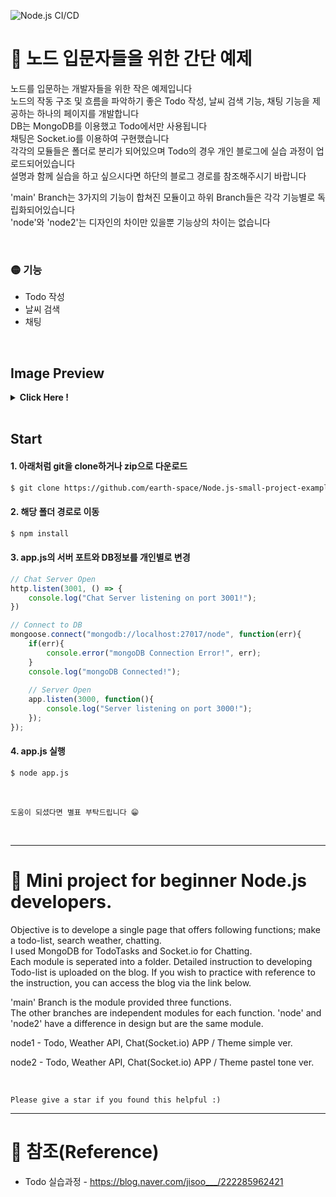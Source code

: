 ![Node.js CI/CD](https://github.com/USERNAME/REPOSITORY/workflows/Node.js%20CI/CD/badge.svg)

# 📌 노드 입문자들을 위한 간단 예제

노드를 입문하는 개발자들을 위한 작은 예제입니다  
노드의 작동 구조 및 흐름을 파악하기 좋은
Todo 작성, 날씨 검색 기능, 채팅 기능을 제공하는 하나의 페이지를 개발합니다  
DB는 MongoDB를 이용했고 Todo에서만 사용됩니다  
채팅은 Socket.io를 이용하여 구현했습니다  
각각의 모듈들은 폴더로 분리가 되어있으며 Todo의 경우 개인 블로그에 실습 과정이 업로드되어있습니다  
설명과 함께 실습을 하고 싶으시다면 하단의 블로그 경로를 참조해주시기 바랍니다  

'main' Branch는 3가지의 기능이 합쳐진 모듈이고 하위 Branch들은 각각 기능별로 독립화되어있습니다  
'node'와 'node2'는 디자인의 차이만 있을뿐 기능상의 차이는 없습니다

<br>

### 🟡 기능
* Todo 작성
* 날씨 검색
* 채팅

<br>

## Image Preview
<details>
  <summary> <b>Click Here !</b></summary>
<div markdown="1">    

  ### ✔ Home
  <img src="https://user-images.githubusercontent.com/73776076/165657551-44c6d34f-7e60-4db3-884b-acdea71ec239.png" width="700"/>  

  ### ✔ Todo
  <img src="https://user-images.githubusercontent.com/73776076/165657589-361c9afa-778e-469f-9d3c-a7ba5e93f490.png" width="700"/>  

  ### ✔ Whether
  <img src="https://user-images.githubusercontent.com/73776076/165657642-1d0489b6-58bf-40ba-ad51-7208558baf33.png" width="700"/>  

  ### ✔ Chat
  <img src="https://user-images.githubusercontent.com/73776076/165657663-46064f2b-1ab0-4648-b5d6-82ef6aae638d.png" width="400"/>  
  <img src="https://user-images.githubusercontent.com/73776076/165657686-bb4a4e5f-e0b2-419a-915d-898e132e9709.png" width="700"/>  
</div>
</details>

<br>

## Start

#### 1. 아래처럼 git을 clone하거나 zip으로 다운로드
```bash
$ git clone https://github.com/earth-space/Node.js-small-project-example.git
```

#### 2. 해당 폴더 경로로 이동

```bash
$ npm install
```

#### 3. app.js의 서버 포트와 DB정보를 개인별로 변경
```javascript
// Chat Server Open
http.listen(3001, () => {
    console.log("Chat Server listening on port 3001!");
})

// Connect to DB
mongoose.connect("mongodb://localhost:27017/node", function(err){
    if(err){
        console.error("mongoDB Connection Error!", err);
    }
    console.log("mongoDB Connected!");
    
    // Server Open
    app.listen(3000, function(){
        console.log("Server listening on port 3000!");
    });
});
```

#### 4. app.js 실행
```bash
$ node app.js
```

<br>

`도움이 되셨다면 별표 부탁드립니다 😁`


<br>
  
---  
# 📌 Mini project for beginner Node.js developers.

Objective is to develope a single page that offers following functions; make a todo-list, search weather, chatting.  
I used MongoDB for TodoTasks and Socket.io for Chatting.  
Each module is seperated into a folder. Detailed instruction to developing Todo-list is uploaded on the blog.
If you wish to practice with reference to the instruction, you can access the blog via the link below.
  
'main' Branch is the module provided three functions.  
The other branches are independent modules for each function.
'node' and 'node2' have a difference in design but are the same module.

node1 -
Todo, Weather API, Chat(Socket.io) APP / Theme simple ver.

node2 - 
Todo, Weather API, Chat(Socket.io) APP / Theme pastel tone ver.


<br>

`Please give a star if you found this helpful :)`

---
# 📌 참조(Reference)
* Todo 실습과정 - https://blog.naver.com/jisoo___/222285962421


